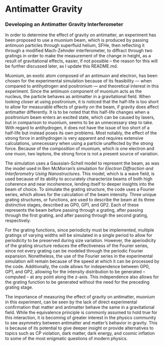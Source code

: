 # Antimatter Gravity

### Developing an Antimatter Gravity Interferometer

In order to determine the effect of gravity on antimatter, an experiment has been proposed to use a muonium beam, which is produced by passing antimuon particles through superfluid helium, SFHe, then reflecting it through a modified Mach-Zehnder interferometer, to diffract through two gratings in order to make the measurement of the change in height, as a result of gravitational effects, easier, if not possible – the reason for this will be further discussed later, as I update this README.md.

Muonium, an exotic atom composed of an antimuon and electron, has been chosen for the experimental simulation because of its feasibility — when compared to antihydrogen and positronium — and theoretical interest in this experiment. Since the antimuon component of muonium acts as the nucleus, the particle behaves as antimatter in a gravitational field. When looking closer at using positronium, it is noticed that the half-life is too short to allow for measurable effects of gravity on the beam, if gravity does affect antimatter differently. It is to be noted that this half-life changes when a positronium beam enters an excited state, which can be caused by lasers, but in comparison to muonium, seems to be an unnecessary step to take. With regard to antihydrogen, it does not have the issue of too short of a half-life but instead poses its own problems. Most notably, the effect of the strong force in antihydrogen is very apparent and requires extensive calculations, unnecessary when using a particle unaffected by the strong force. Because of the composition of muonium, which is one electron and one muon, two leptons, the strong force is not a present source of variation.

The simulation uses a Gaussian-Schell model to represent the beam, as was the model used in Ben McMorran’s simulation for *Electron Diffraction and Interferometry Using Nanostructures*. This model, which is a wave field,  is used because of its ability to accurately characterize beams of both high coherence and near incoherence, lending itself to deeper insights into the beam of choice. To simulate the grating structure, the code uses a Fourier series, which allows for the calculation of the beam intensity. Three unique grating structures, or functions, are used to describe the beam at its three distinctive stages, described as GP0, GP1, and GP2. Each of these represents the beam before passing through a grating, after passing through the first grating, and after passing through the second grating, respectively.

For the grating functions, since periodicity must be implemented, multiple gratings of varying widths will be simulated in a single period to allow for periodicity to be preserved during size variation. However, the aperiodicity of the grating structure reduces the effectiveness of the Fourier series, since not every grating can be modeled through the periodic Fourier expansion. Nonetheless, the use of the Fourier series in the experimental simulation will remain because of the speed at which it can be processed by the code. Additionally, the code allows for independence between GP0, GP1, and GP2, allowing for the intensity distribution to be generated – computed – at any point along the z-axis. This independence also allows for the grating function to be generated without the need for the preceding grating stage.

The importance of measuring the effect of gravity on antimatter, muonium in this experiment, can be seen by the lack of direct experimental confirmation that matter and antimatter behave the same in a gravitational field. While the equivalence principle is commonly assumed to hold true for this interaction, it is becoming of greater interest in the physics community to see asymmetry between antimatter and matter’s behavior in gravity. This is because of its potential to give deeper insight or provide alternatives to topics such as CP violation, dark matter, dark energy, and cosmic inflation to some of the most enigmatic questions of modern physics.
